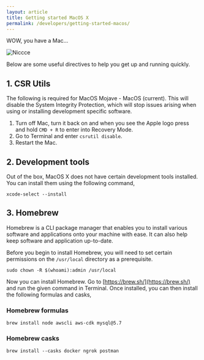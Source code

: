 ```yaml
---
layout: article
title: Getting started MacOS X
permalink: /developers/getting-started-macos/
---
```


WOW, you have a Mac...

![Niccce](https://media.giphy.com/media/pCO5tKdP22RC8/giphy.gif)

Below are some useful directives to help you get up and running quickly.

## 1. CSR Utils

The following is required for MacOS Mojave - MacOS (current). This will disable the System Integrity Protection, which will stop issues arising when using or installing development specific software.

1. Turn off Mac, turn it back on and when you see the Apple logo press and hold `CMD + R` to enter into Recovery Mode.
2. Go to Terminal and enter `csrutil disable`.
3. Restart the Mac.

## 2. Development tools

Out of the box, MacOS X does not have certain development tools installed. You can install them using the following command,

```shell
xcode-select --install
```

## 3. Homebrew

Homebrew is a CLI package manager that enables you to install various software and applications onto your machine with ease. It can also help keep software and application up-to-date.

Before you begin to install Homebrew, you will need to set certain permissions on the `/usr/local` directory as a prerequisite.

```shell
sudo chown -R $(whoami):admin /usr/local
```

Now you can install Homebrew. Go to [https://brew.sh/](https://brew.sh/) and run the given command in Terminal. Once installed, you can then install the following formulas and casks,

### Homebrew formulas

```shell
brew install node awscli aws-cdk mysql@5.7
```

### Homebrew casks

```shell
brew install --casks docker ngrok postman
```


